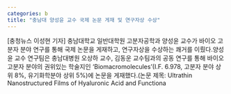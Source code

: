 ```yaml
---
categories: b
title: "충남대 양성윤 교수 국제 논문 게재 및 연구자상 수상"
---
```

[충청뉴스 이성현 기자] 충남대학교 일반대학원 고분자공학과 양성윤 교수가 바이오 고분자 분야 연구를 통해 국제 논문을 게재하고, 연구자상을 수상하는 쾌거를 이뤘다.양성윤 교수 연구팀은 충남대병원 오상하 교수, 김동운 교수팀과의 공동 연구를 통해 바이오 고분자 분야의 권위있는 학술지인 ‘Biomacromolecules’(I.F. 6.978, 고분자 분야 상위 8%, 유기화학분야 상위 5%)에 논문을 게재했다.(논문 제목: Ultrathin Nanostructured Films of Hyaluronic Acid and Functiona